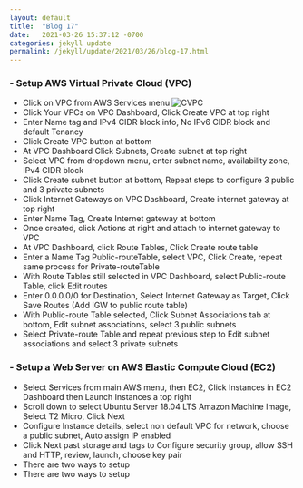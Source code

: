 ```yaml
---
layout: default
title:  "Blog 17"
date:   2021-03-26 15:37:12 -0700
categories: jekyll update
permalink: /jekyll/update/2021/03/26/blog-17.html
---
```


### - Setup AWS Virtual Private Cloud (VPC)
- Click on VPC from AWS Services menu
![CVPC](https://user-images.githubusercontent.com/70084203/112613279-27cd8000-8ddd-11eb-9588-b9acd642a37e.png)
- Click Your VPCs on VPC Dashboard, Click Create VPC at top right
- Enter Name tag and IPv4 CIDR block info, No IPv6 CIDR block and default Tenancy
- Click Create VPC button at bottom
- At VPC Dashboard Click Subnets, Create subnet at top right
- Select VPC from dropdown menu, enter subnet name, availability zone, IPv4 CIDR block
- Click Create subnet button at bottom, Repeat steps to configure 3 public and 3 private subnets
- Click Internet Gateways on VPC Dashboard, Create internet gateway at top right
- Enter Name Tag, Create Internet gateway at bottom
- Once created, click Actions at right and attach to internet gateway to VPC
- At VPC Dashboard, click Route Tables, Click Create route table
- Enter a Name Tag Public-routeTable, select VPC, Click Create, repeat same process for Private-routeTable
- With Route Tables still selected in VPC Dashboard, select Public-route Table, click Edit routes
- Enter 0.0.0.0/0 for Destination, Select Internet Gateway as Target, Click Save Routes  (Add IGW to public route table)
- With Public-route Table selected, Click Subnet Associations tab at bottom, Edit subnet associations, select 3 public subnets
- Select Private-route Table and repeat previous step to Edit subnet associations and select 3 private subnets

### - Setup a Web Server on AWS Elastic Compute Cloud (EC2)
- Select Services from main AWS menu, then EC2, Click Instances in EC2 Dashboard then Launch Instances a top right
- Scroll down to select Ubuntu Server 18.04 LTS Amazon Machine Image, Select T2 Micro, Click Next
- Configure Instance details, select non default VPC for network, choose a public subnet, Auto assign IP enabled
- Click Next past storage and tags to Configure security group, allow SSH and HTTP, review, launch, choose key pair
- There are two ways to setup
- There are two ways to setup

